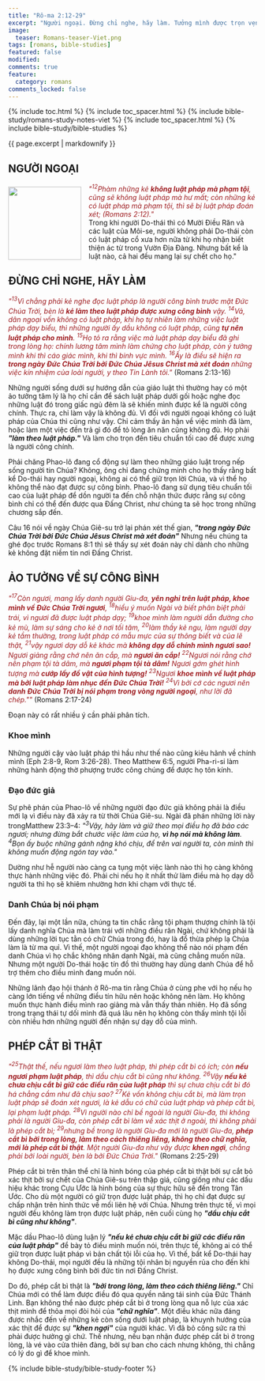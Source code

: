 ```yaml
---
title: "Rô-ma 2:12-29"
excerpt: "Người ngoại. Đừng chỉ nghe, hãy làm. Tưởng mình được trọn vẹn. Luật pháp vỡ lòng."
image:
  teaser: Romans-teaser-Viet.png
tags: [romans, bible-studies]
featured: false
modified:
comments: true
feature:
  category: romans
comments_locked: false
---
```


{% include toc.html %}
{% include toc_spacer.html %}
{% include bible-study/romans-study-notes-viet %}
{% include toc_spacer.html %}
{% include bible-study/bible-studies %}

{{ page.excerpt | markdownify }}

## NGƯỜI NGOẠI

<div>
<p>
<img alt src="http://vacsf.org/assets/images/Romans-teaser-Viet.png" style="border: 0px none; margin: 7px 15px 0px 0px; max-width: 100%; height: 148px; padding: 0px; float: left;">
    <span style="color: rgb(159, 29, 33);"><i>"<sup>12</sup>Phàm những kẻ <strong>không luật pháp mà phạm tội</strong>, cũng sẽ không luật pháp mà hư mất; còn những kẻ có luật pháp mà phạm tội, thì sẽ bị luật pháp đoán xét; (Romans 2:12)."</i></span><br />
    Trong khi người Do-thái thì có Mười Điều Răn và các luật của Môi-se, người không phải Do-thái còn có luật pháp cổ xưa hơn nữa từ khi họ nhận biết thiện ác từ trong Vườn Địa Đàng. Nhưng bất kể là luật nào, cả hai đều mang lại sự chết cho họ."
</p>
</div>

## ĐỪNG CHỈ NGHE, HÃY LÀM

<span style="color: rgb(159, 29, 33);">
<i>"<sup>13</sup>Vì chẳng phải kẻ nghe đọc luật pháp là người công bình trước mặt Ðức Chúa Trời, bèn là <strong>kẻ làm theo luật pháp được xưng công bình</strong> vậy. <sup>14</sup>Vả, dân ngoại vốn không có luật pháp, khi họ tự nhiên làm những việc luật pháp dạy biểu, thì những người ấy dầu không có luật pháp, cũng <strong>tự nên luật pháp cho mình</strong>. <sup>15</sup>Họ tỏ ra rằng việc mà luật pháp dạy biểu đã ghi trong lòng họ: chính lương tâm mình làm chứng cho luật pháp, còn ý tưởng mình khi thì cáo giác mình, khi thì binh vực mình. <sup>16</sup>Ấy là điều sẽ hiện ra <strong>trong ngày Ðức Chúa Trời bởi Ðức Chúa Jêsus Christ mà xét đoán</strong> những việc kín nhiệm của loài người, y theo Tin Lành tôi."</i></span> (Romans 2:13-16)

Những người sống dưới sự hướng dẫn của giáo luật thì thường hay có một ảo tưởng tâm lý là họ chỉ cần để sách luật pháp dưới gối hoặc nghe đọc những luật đó trong giấc ngủ đêm là sẽ khiến mình được kể là người công chính. Thực ra, chỉ làm vậy là không đủ. Vì đối với người ngoại không có luật pháp của Chúa thì cũng như vậy. Chỉ cảm thấy ân hận về việc mình đã làm, hoặc làm một việc đền trả gì đó để tỏ lòng ăn năn cũng không đủ. Họ phải ***"làm theo luật pháp."*** Và làm cho trọn đến tiêu chuẩn tối cao để được xưng là người công chính.

Phải chăng Phao-lô đang cổ động sự làm theo những giáo luật trong nếp sống người tin Chúa? Không, ông chỉ đang chứng minh cho họ thấy rằng bất kể Do-thái hay người ngoại, không ai có thể giữ trọn lời Chúa, và vì thể họ không thể nào đạt được sự công bình. Phao-lô đang sử dụng tiêu chuẩn tối cao của luật pháp để dồn người ta đến chỗ nhận thức được rằng sự công bình chỉ có thể đến được qua Đấng Christ, như chúng ta sẽ học trong những chương sắp đến.

Câu 16 nói về ngày Chúa Giê-su trở lại phán xét thế gian, ***"trong ngày Ðức Chúa Trời bởi Ðức Chúa Jêsus Christ mà xét đoán"*** Nhưng nếu chúng ta ghé đọc trước Romans 8:1 thì sẽ thấy sự xét đoán này chỉ dành cho những kẻ không đặt niềm tin nơi Đấng Christ.

## ẢO TƯỞNG VỀ SỰ CÔNG BÌNH

<span style="color: rgb(159, 29, 33);">
<i>"<sup>17</sup>Còn ngươi, mang lấy danh người Giu-đa, <strong>yên nghỉ trên luật pháp, khoe mình về Ðức Chúa Trời ngươi</strong>, <sup>18</sup>hiểu ý muốn Ngài và biết phân biệt phải trái, vì ngươi đã được luật pháp dạy; <sup>19</sup>khoe mình làm người dẫn đường cho kẻ mù, làm sự sáng cho kẻ ở nơi tối tăm, <sup>20</sup>làm thầy kẻ ngu, làm người dạy kẻ tầm thường, trong luật pháp có mẫu mực của sự thông biết và của lẽ thật, <sup>21</sup>vậy ngươi dạy dỗ kẻ khác mà <strong>không dạy dỗ chính mình ngươi sao!</strong> Ngươi giảng rằng chớ nên ăn cắp, mà <strong>ngươi ăn cắp!</strong> <sup>22</sup>Ngươi nói rằng chớ nên phạm tội tà dâm, mà <strong>ngươi phạm tội tà dâm!</strong> Ngươi gớm ghét hình tượng mà <strong>cướp lấy đồ vật của hình tượng!</strong> <sup>23</sup>Ngươi <strong>khoe mình về luật pháp mà bởi luật pháp làm nhục đến Ðức Chúa Trời!</strong> <sup>24</sup>Vì bởi cớ các ngươi nên <strong>danh Ðức Chúa Trời bị nói phạm trong vòng người ngoại</strong>, như lời đã chép.""</i></span> (Romans 2:17-24)

Đoạn này có rất nhiều ý cần phải phân tích.

### Khoe mình

Những người cậy vào luật pháp thì hầu như thế nào cũng kiêu hãnh về chính mình (Eph 2:8-9, Rom 3:26-28). Theo Matthew 6:5, người Pha-ri-si làm những hành động thờ phượng trước công chúng để được họ tôn kính.

### Đạo đức giả

Sự phê phán của Phao-lô về những người đạo đức giả không phải là điều mới lạ vì điều này đã xảy ra từ thời Chúa Giê-su. Ngài đã phán những lời này trongMatthew 23:3–4: *"<sup>3</sup>Vậy, hãy làm và giữ theo mọi điều họ đã bảo các ngươi; nhưng đừng bắt chước việc làm của họ, **vì họ nói mà không làm**. <sup>4</sup>Bọn ấy buộc những gánh nặng khó chịu, để trên vai người ta, còn mình thì không muốn động ngón tay vào."*

Dường như hễ người nào càng ca tụng một việc lành nào thì họ càng không thực hành những việc đó. Phải chi nếu họ ít nhất thử làm điều mà họ dạy dỗ người ta thì họ sẽ khiêm nhường hơn khi chạm với thực tế.

### Danh Chúa bị nói phạm

Đến đây, lại một lần nữa, chúng ta tin chắc rằng tội phạm thượng chính là tội lấy danh nghĩa Chúa mà làm trái với những điều răn Ngài, chứ không phải là dùng những lời tục tằn có chữ Chúa trong đó, hay là đổ thừa phép lạ Chúa làm là từ ma quỉ. Vì thế, một người ngoại đạo không thể nào nói phạm đến danh Chúa vì họ chắc không nhân danh Ngài, mà cũng chẳng muốn nữa. Nhưng một người Do-thái hoặc tín đồ thì thường hay dùng danh Chúa để hỗ trợ thêm cho điều mình đang muốn nói.

Những lãnh đạo hội thánh ở Rô-ma tin rằng Chúa ở cùng phe với họ nếu họ càng lớn tiếng về những điều tín hữu nên hoặc không nên làm. Họ không muốn thực hành điều mình rao giảng mà vẫn thấy thản nhiên. Họ đã sống trong trạng thái tự dối mình đã quá lâu nên họ không còn thấy mình tội lỗi còn nhiều hơn những người đến nhận sự dạy dỗ của mình.

## PHÉP CẮT BÌ THẬT

<span style="color: rgb(159, 29, 33);">
<i>"<sup>25</sup>Thật thế, nếu ngươi làm theo luật pháp, thì phép cắt bì có ích; còn <strong>nếu ngươi phạm luật pháp</strong>, thì dầu chịu cắt bì cũng như không. <sup>26</sup>Vậy <strong>nếu kẻ chưa chịu cắt bì giữ các điều răn của luật pháp</strong> thì sự chưa chịu cắt bì đó há chẳng cầm như đã chịu sao? <sup>27</sup>Kẻ vốn không chịu cắt bì, mà làm trọn luật pháp sẽ đoán xét ngươi, là kẻ dẫu có chữ của luật pháp và phép cắt bì, lại phạm luật pháp. <sup>28</sup>Vì người nào chỉ bề ngoài là người Giu-đa, thì không phải là người Giu-đa, còn phép cắt bì làm về xác thịt ở ngoài, thì không phải là phép cắt bì; <sup>29</sup>nhưng bề trong là người Giu-đa mới là người Giu-đa,  <strong>phép cắt bì bởi trong lòng, làm theo cách thiêng liêng, không theo chữ nghĩa, mới là phép cắt bì thật</strong>. Một người Giu-đa như vậy được  <strong>khen ngợi</strong>, chẳng phải bởi loài người, bèn là bởi Ðức Chúa Trời."</i></span> (Romans 2:25-29)

Phép cắt bì trên thân thể chỉ là hình bóng của phép cắt bì thật bởi sự cắt bỏ xác thịt bởi sự chết của Chúa Giê-su trên thập giá, cũng giống như các dấu hiệu khác trong Cựu Ước là hình bóng của sự thực hữu sẽ đến trong Tân Ước. Cho dù một người có giữ trọn được luật pháp, thì họ chỉ đạt được sự chấp nhận trên hình thức về mối liên hệ với Chúa. Nhưng trên thực tế, vì mọi người đều không làm trọn được luật pháp, nên cuối cùng họ ***"dầu chịu cắt bì cũng như không"***. 

Mặc dầu Phao-lô dùng luận lý ***"nếu kẻ chưa chịu cắt bì giữ các điều răn của luật pháp"*** để bày tỏ điều mình muốn nói, trên thực tế, không ai có thể giữ trọn được luật pháp vì bản chất tội lỗi của họ. Vì thế, bất kể Do-thái hay không Do-thái, mọi người đều là những tội nhân bị nguyền rủa cho đến khi họ được xưng công bình bởi đức tin nơi Đấng Christ.

Do đó, phép cắt bì thật là ***"bởi trong lòng, làm theo cách thiêng liêng."*** Chỉ Chúa mới có thể làm được điều đó qua quyền năng tái sinh của Đức Thánh Linh. Bạn không thể nào được phép cắt bì ở trong lòng qua nỗ lực của xác thịt mình để thỏa mọi đòi hỏi của ***"chữ nghĩa"***. Một điều khác nữa đáng được nhắc đến về những kẻ còn sống dưới luật pháp, là khuynh hướng của xác thịt để được sự  ***"khen ngợi"*** của người khác. Vì đã bỏ công sức ra thì phải được hưởng gì chứ. Thế nhưng, nếu bạn nhận được phép cắt bì ở trong lòng, là vé vào cửa thiên đàng, bởi sự ban cho cách nhưng không, thì chẳng có lý do gì để khoe mình.


{% include bible-study/bible-study-footer %}
